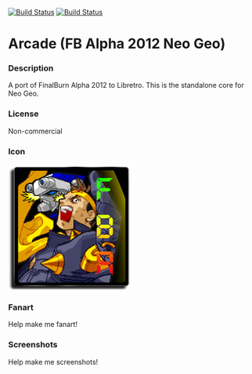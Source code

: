 [![Build Status](https://travis-ci.org/kodi-game/game.libretro.fbalpha2012-neogeo.svg?branch=master)](https://travis-ci.org/kodi-game/game.libretro.fbalpha2012-neogeo)
[![Build Status](https://ci.appveyor.com/api/projects/status/github/kodi-game/game.libretro.fbalpha2012-neogeo?svg=true)](https://ci.appveyor.com/project/kodi-game/game-libretro-fbalpha2012-neogeo)

# Arcade (FB Alpha 2012 Neo Geo)

### Description

A port of FinalBurn Alpha 2012 to Libretro. This is the standalone core for Neo Geo.

### License

Non-commercial

### Icon

![Icon](game.libretro.fbalpha2012-neogeo/resources/icon.png)

### Fanart

Help make me fanart!

### Screenshots

Help make me screenshots!
